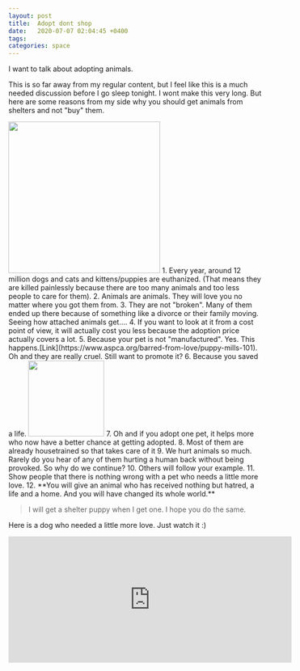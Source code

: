 ```yaml
---
layout: post
title:  Adopt dont shop
date:   2020-07-07 02:04:45 +0400
tags: 
categories: space
---
```


I want to talk about adopting animals.

This is so far away from my regular content, but I feel like this is a much needed discussion before I go sleep tonight.
I wont make this very long. But here are some reasons from my side why you should get animals from shelters and not "buy" them.

<img src= "https://cbsnews1.cbsistatic.com/hub/i/2015/04/07/548e24ea-376d-4b6a-a04e-85c0ff584fb4/northforkshelterdog.jpg" height ="300" />
1. Every year, around 12 million dogs and cats and kittens/puppies  are euthanized. (That means they are killed painlessly because there are too many animals and too less people to care for them). 
2. Animals are animals. They will love you no matter where you got them from. 
3. They are not "broken". Many of them ended up there because of something like a divorce or their family moving. Seeing how attached animals get....
4. If you want to look at it from a cost point of view, it will actually cost you less because the adoption price actually covers a lot.
5. Because your pet is not "manufactured". Yes. This happens.[Link](https://www.aspca.org/barred-from-love/puppy-mills-101).  Oh and they are really cruel. Still want to promote it?
6. Because you saved a life. <img src = "https://www.adoptapet.com/blog/uploads/2014/04/take-us-home-kittens.jpg" height= "150"/>
7. Oh and if you adopt one pet, it helps more who now have a better chance at getting adopted.
8. Most of them are already housetrained so that takes care of it
9. We hurt animals so much. Rarely do you hear of any of them hurting a human back without being provoked. So why do we continue?
10. Others will follow your example.
11. Show people that there is nothing wrong with a pet who needs a little more love.
12. **You will give an animal who has received nothing but hatred, a life and a home. And you will have changed its whole world.**

> I will get a shelter puppy when I get one. I hope you do the same. 

Here is a dog who needed a little more love. Just watch it :)
<iframe width="560" height="250" src="https://www.youtube.com/embed/EVwnDS7nrWI" frameborder="0" allow="accelerometer; autoplay; encrypted-media; gyroscope; picture-in-picture" allowfullscreen></iframe>


